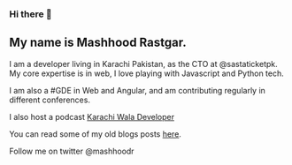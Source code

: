 ### Hi there 👋

## My name is Mashhood Rastgar. 

I am a developer living in Karachi Pakistan, as the CTO at @sastaticketpk. My core expertise is in web, I love playing with Javascript and Python tech. 

I am also a #GDE in Web and Angular, and am contributing regularly in different conferences.

I also host a podcast [Karachi Wala Developer](https://anchor.fm/mashhoodr)

You can read some of my old blogs posts [here](http://imars.info).

Follow me on twitter @mashhoodr

